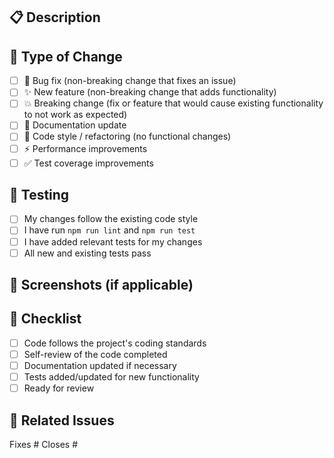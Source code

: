 ## 📋 Description

<!-- Describe your changes in detail -->

## 🎯 Type of Change

- [ ] 🐛 Bug fix (non-breaking change that fixes an issue)
- [ ] ✨ New feature (non-breaking change that adds functionality)
- [ ] 💥 Breaking change (fix or feature that would cause existing functionality to not work as expected)
- [ ] 📝 Documentation update
- [ ] 🎨 Code style / refactoring (no functional changes)
- [ ] ⚡ Performance improvements
- [ ] ✅ Test coverage improvements

## 🧪 Testing

- [ ] My changes follow the existing code style
- [ ] I have run `npm run lint` and `npm run test`
- [ ] I have added relevant tests for my changes
- [ ] All new and existing tests pass

## 📸 Screenshots (if applicable)

<!-- Add screenshots to help explain your changes -->

## 📝 Checklist

- [ ] Code follows the project's coding standards
- [ ] Self-review of the code completed
- [ ] Documentation updated if necessary
- [ ] Tests added/updated for new functionality
- [ ] Ready for review

## 🔗 Related Issues

<!-- Link any related issues here -->

Fixes #
Closes #
